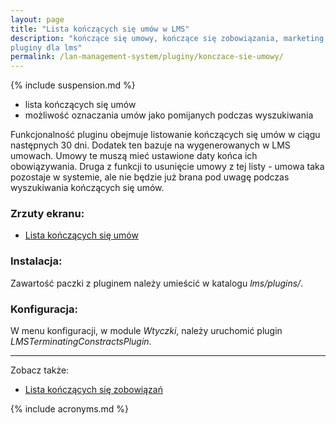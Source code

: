 ```yaml
---
layout: page
title: "Lista kończących się umów w LMS"
description: "kończące się umowy, kończące się zobowiązania, marketing w lms, 
pluginy dla lms"
permalink: /lan-management-system/pluginy/konczace-sie-umowy/
---
```


{% include suspension.md %}

 * lista kończących się umów
 * możliwość oznaczania umów jako pomijanych podczas wyszukiwania

Funkcjonalność pluginu obejmuje listowanie kończących się umów w ciągu następnych 
30 dni. Dodatek ten bazuje na wygenerowanych w LMS umowach. Umowy te muszą mieć 
ustawione daty końca ich obowiązywania. Druga z funkcji to usunięcie umowy z tej 
listy - umowa taka pozostaje w systemie, ale nie będzie już brana pod uwagę 
podczas wyszukiwania kończących się umów.

### Zrzuty ekranu:

 * [Lista kończących się umów](http://lion.net.pl/img/pluginy/konczace_sie_umowy.png)

### Instalacja:

Zawartość paczki z pluginem należy umieścić w katalogu *lms/plugins/*.

### Konfiguracja:

W menu konfiguracji, w module *Wtyczki*, należy uruchomić plugin 
*LMSTerminatingConstractsPlugin*.

* * *

Zobacz także:

 * [Lista kończących się zobowiązań](../konczace-sie-zobowiazania)

{% include acronyms.md %}

